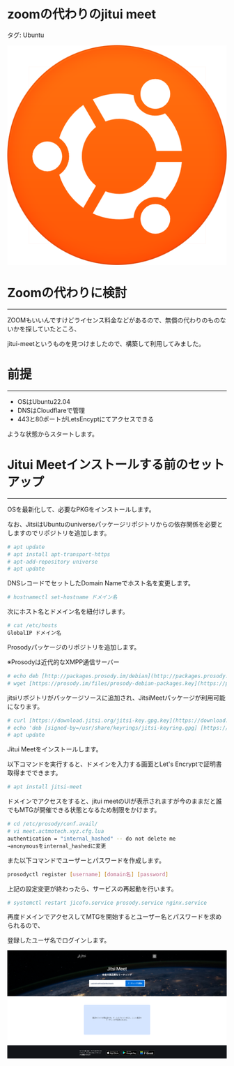 # zoomの代わりのjitui meet

タグ: Ubuntu

![ubuntu_14143.png](Guacamole%E3%82%92%E5%88%A9%E7%94%A8%E3%81%97%E3%81%A6%E3%83%AA%E3%83%A2%E3%83%BC%E3%83%88%E3%82%A2%E3%82%AF%E3%82%BB%E3%82%B9%E7%92%B0%E5%A2%83%E3%82%92%E6%95%B4%E3%81%88%E3%82%8B%2006607b0254a146f2926a6087ee4ab548/ubuntu_14143.png)

# Zoomの代わりに検討

---

ZOOMもいいんですけどライセンス料金などがあるので、無償の代わりのものないかを探していたところ、

jitui-meetというものを見つけましたので、構築して利用してみました。

# 前提

---

- OSはUbuntu22.04
- DNSはCloudflareで管理
- 443と80ポートがLetsEncyptにてアクセスできる

ような状態からスタートします。

# Jitui Meetインストールする前のセットアップ

---

OSを最新化して、必要なPKGをインストールします。

なお、JitsiはUbuntuのuniverseパッケージリポジトリからの依存関係を必要としますのでリポジトリを追加します。

```bash
# apt update
# apt install apt-transport-https
# apt-add-repository universe
# apt update
```

DNSレコードでセットしたDomain Nameでホスト名を変更します。

```bash
# hostnamectl set-hostname ドメイン名
```

次にホスト名とドメイン名を紐付けします。

```bash
# cat /etc/hosts
GlobalIP ドメイン名
```

Prosodyパッケージのリポジトリを追加します。

※Prosodyは近代的なXMPP通信サーバー

```bash
# echo deb [http://packages.prosody.im/debian](http://packages.prosody.im/debian) $(lsb_release -sc) main | sudo tee -a /etc/apt/sources.list
# wget [https://prosody.im/files/prosody-debian-packages.key](https://prosody.im/files/prosody-debian-packages.key) -O- | sudo apt-key add 
```

jitsiリポジトリがパッケージソースに追加され、JitsiMeetパッケージが利用可能になります。

```bash
# curl [https://download.jitsi.org/jitsi-key.gpg.key](https://download.jitsi.org/jitsi-key.gpg.key) | sudo sh -c 'gpg --dearmor > /usr/share/keyrings/jitsi-keyring.gpg'
# echo 'deb [signed-by=/usr/share/keyrings/jitsi-keyring.gpg] [https://download.jitsi.org](https://download.jitsi.org/) stable/' | sudo tee /etc/apt/sources.list.d/jitsi-stable.list > /dev/null
# apt update
```

Jitui Meetをインストールします。

以下コマンドを実行すると、ドメインを入力する画面とLet's Encryptで証明書取得までできます。

```bash
# apt install jitsi-meet
```

ドメインでアクセスをすると、jitui meetのUIが表示されますが今のままだと誰でもMTGが開催できる状態となるため制限をかけます。

```bash
# cd /etc/prosody/conf.avail/
# vi meet.actmotech.xyz.cfg.lua
authentication = "internal_hashed" -- do not delete me
→anonymousをinternal_hashedに変更
```

また以下コマンドでユーザーとパスワードを作成します。

```bash
prosodyctl register [username] [domain名] [password]
```

上記の設定変更が終わったら、サービスの再起動を行います。

```bash
# systemctl restart jicofo.service prosody.service nginx.service
```

再度ドメインでアクセスしてMTGを開始するとユーザー名とパスワードを求められるので、

登録したユーザ名でログインします。

![Untitled](zoom%E3%81%AE%E4%BB%A3%E3%82%8F%E3%82%8A%E3%81%AEjitui%20meet%200cc4e26639be495184f457b6704cb18f/Untitled.png)